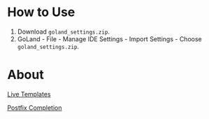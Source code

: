 # How to Use

1. Download `goland_settings.zip`.
2. GoLand - File - Manage IDE Settings - Import Settings - Choose `goland_settings.zip`.

# About

[Live Templates](https://www.jetbrains.com/help/go/using-live-templates.html)

[Postfix Completion](https://www.jetbrains.com/help/go/settings-postfix-completion.html)
